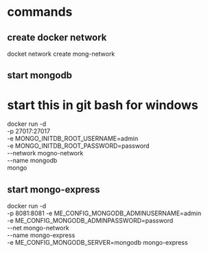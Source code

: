 # commands

## create docker network

docket network create mong-network

## start mongodb

# start this in git bash for windows

docker run -d \
-p 27017:27017 \
-e MONGO_INITDB_ROOT_USERNAME=admin \
-e MONGO_INITDB_ROOT_PASSWORD=password \
--network mogno-network \
--name mongodb \
mongo

## start mongo-express

docker run -d \
-p 8081:8081
-e ME_CONFIG_MONGODB_ADMINUSERNAME=admin \
-e ME_CONFIG_MONGODB_ADMINPASSWORD=password \
--net mongo-network \
--name mongo-express \
-e ME_CONFIG_MONGODB_SERVER=mongodb
mongo-express
